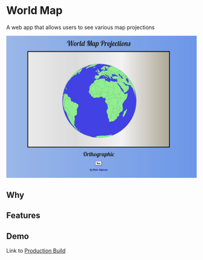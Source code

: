 # World Map

A web app that allows users to see various map projections

![World Map Screenshot](screenshot.jpg)

## Why

## Features

## Demo

Link to <a href="https://bstefansen.github.io/worldmap/">Production Build</a>
